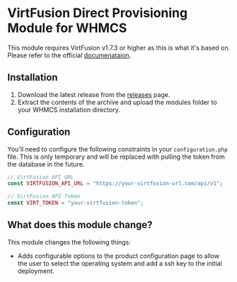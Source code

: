# VirtFusion Direct Provisioning Module for WHMCS

This module requires VirtFusion v1.7.3 or higher as this is what it's based on. Please refer to the official [documenataion](https://docs.virtfusion.com/integrations/whmcs).

## Installation

1. Download the latest release from the [releases](https://github.com/EZSCALE/virtfusion-whmcs-module/releases) page.
2. Extract the contents of the archive and upload the modules folder to your WHMCS installation directory.

## Configuration

You'll need to configure the following constraints in your `configuration.php` file.
This is only temporary and will be replaced with pulling the token from the database in the future.

```php
// VirtFusion API URL
const VIRTFUSION_API_URL = "https://your-virtfusion-url.com/api/v1";

// VirtFusion API Token
const VIRT_TOKEN = "your-virtfusion-token";
```

## What does this module change?

This module changes the following things:

- Adds configurable options to the product configuration page to allow the user to select the operating system and add
  a ssh key to the initial deployment.